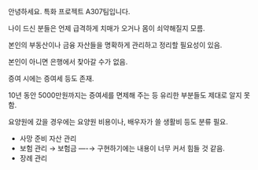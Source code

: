 안녕하세요. 특화 프로젝트 A307팀입니다.

나이 드신 분들은 언제 급격하게 치매가 오거나 몸이 쇠약해질지 모름.

본인의 부동산이나 금융 자산들을 명확하게 관리하고 정리할 필요성이 있음.

본인이 아니면 은행에서 찾아갈 수가 없음.

증여 시에는 증여세 등도 존재.

10년 동안 5000만원까지는 증여세를 면제해 주는 등 유리한 부분들도 제대로 알지 못함.

요양원에 갔을 경우에는 요양원 비용이나, 배우자가 쓸 생활비 등도 분류 필요.

 

- 사망 준비 자산 관리
- 보험 관리 → 보험금 —-→ 구현하기에는 내용이 너무 커서 힘들 것 같음.
- 장례 관리